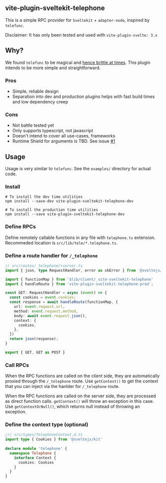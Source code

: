 ## vite-plugin-sveltekit-telephone

This is a simple RPC provider for `Sveltekit` + `adapter-node`, inspired by `telefunc`.

Disclaimer: It has only been tested and used with `vite-plugin-svelte: 3.x`

## Why?
We found `telefunc` to be magical and [hence brittle at times](https://github.com/brillout/vite-plugin-server-entry/issues/21). This plugin intends to be more simple and straightforward.

### Pros
- Simple, reliable design
- Separation into dev and production plugins helps with fast build times and low dependency creep

### Cons
- Not battle tested yet
- Only supports typescript, not javascript
- Doesn't intend to cover all use-cases, frameworks
- Runtime Shield for arguments is TBD. See issue [#1](https://github.com/LiMium/vite-plugin-sveltekit-telephone/issues/1)

## Usage

Usage is very similar to `telefunc`.  See the `examples/` directory for actual code.

### Install
```shell
# To install the dev time utilities
npm install --save-dev vite-plugin-sveltekit-telephone-dev

# To install the production time utilities
npm install --save vite-plugin-sveltekit-telephone-dev
```

### Define RPCs
Define remotely callable functions in any file with `telephone.ts` extension. Recommeded location is `src/lib/tele/*.telephone.ts`.

### Define a route handler for `/_telephone`

```typescript
// src/routes/_telephone/+server.ts
import { json, type RequestHandler, error as skError } from '@sveltejs/kit'

import { functionMap } from '$lib/client/_vite-sveltekit-telephone'
import { handleRoute } from 'vite-plugin-sveltekit-telephone-prod';

const GET: RequestHandler = async (event) => {
  const cookies = event.cookies;
  const response = await handleRoute(functionMap, {
    url: event.request.url,
    method: event.request.method,
    body: await event.request.json(),
    context: {
      cookies,
    },
  })
  return json(response);
}

export { GET, GET as POST }
```

### Call RPCs

When the RPC functions are called on the client side, they are automatically proxied through the `/_telephone` route.
Use `getContext()` to get the context that you can inject via the hanlder for `/_telephone` route.

When the RPC functions are called on the server side, they are processed as direct function calls.
`getContext()` will throw an exception in this case. Use `getContextOrNull()`, which returns null instead of throwing an exception.

### Define the context type (optional)

```typescript
/// src/types/TelephoneContext.d.ts
import type { Cookies } from '@sveltejs/kit'
 
declare module 'telephone' {
  namespace Telephone {
    interface Context {
      cookies: Cookies
    }
  }
}
```